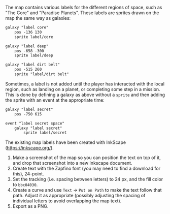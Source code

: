 The map contains various labels for the different regions of space, such as "The Core" and "Paradise Planets".
These labels are sprites drawn on the map the same way as galaxies:

```html
galaxy "label core"
	pos -136 130
	sprite label/core

galaxy "label deep"
	pos -658 -300
	sprite label/deep

galaxy "label dirt belt"
	pos -515 260
	sprite "label/dirt belt"
```

Sometimes, a label is not added until the player has interacted with the local region, such as landing on a planet, or completing some step in a mission. This is done by defining a galaxy as above without a `sprite` and then adding the sprite with an event at the appropriate time:

```html
galaxy "label secret"
	pos -750 615

event "label secret space"
	galaxy "label secret"
		sprite label/secret
```

The existing map labels have been created with InkScape (https://inkscape.org/).
1. Make a screenshot of the map so you can position the text on top of it, and drop that screenshot into a new Inkscape document.
2. Create text with the Zapfino font (you may need to find a download for this), 24-point.
3. Set the tracking (i.e. spacing between letters) to 24 px, and the fill color to `bbc04030`.
4. Create a curve and use `Text` -> `Put on Path` to make the text follow that path. Adjust it as appropriate (possibly adjusting the spacing of individual letters to avoid overlapping the map text).
5. Export as a PNG.
